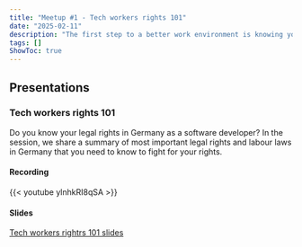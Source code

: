 ```yaml
---
title: "Meetup #1 - Tech workers rights 101"
date: "2025-02-11"
description: "The first step to a better work environment is knowing your rights."
tags: []
ShowToc: true
---
```


## Presentations

### Tech workers rights 101

Do you know your legal rights in Germany as a software developer? In the session, we share a summary of most important legal rights and labour laws in Germany that you need to know to fight for your rights.

#### Recording

{{< youtube ylnhkRI8qSA >}}

#### Slides

[Tech workers rightrs 101 slides](https://github.com/migratech-org/presentations/tree/main/presentations/2025-02-11-tech-workers-rights-101)
